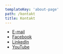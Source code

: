 ```yaml
---
templateKey: 'about-page'
path: /kontakt
title: Kontakt
---
```


- [E-mail](mailto:klub@toastmasterskosice.sk)
- [Facebook](https://www.facebook.com/toastmasters.kosice/)
- [LinkedIn](https://www.linkedin.com/company/toastmasters-ko%C5%A1ice)
- [YouTube](https://www.youtube.com/channel/UCUcc-5LcSzXbgEFkpNsiLXw)
